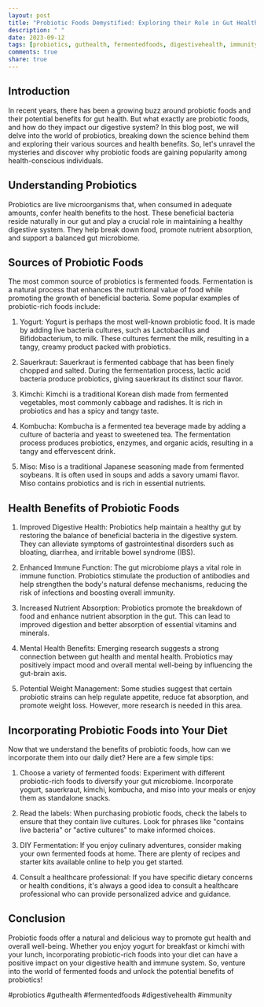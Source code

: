 ```yaml
---
layout: post
title: "Probiotic Foods Demystified: Exploring their Role in Gut Health"
description: " "
date: 2023-09-12
tags: [probiotics, guthealth, fermentedfoods, digestivehealth, immunity]
comments: true
share: true
---
```


## Introduction

In recent years, there has been a growing buzz around probiotic foods and their potential benefits for gut health. But what exactly are probiotic foods, and how do they impact our digestive system? In this blog post, we will delve into the world of probiotics, breaking down the science behind them and exploring their various sources and health benefits. So, let's unravel the mysteries and discover why probiotic foods are gaining popularity among health-conscious individuals.

## Understanding Probiotics

Probiotics are live microorganisms that, when consumed in adequate amounts, confer health benefits to the host. These beneficial bacteria reside naturally in our gut and play a crucial role in maintaining a healthy digestive system. They help break down food, promote nutrient absorption, and support a balanced gut microbiome.

## Sources of Probiotic Foods

The most common source of probiotics is fermented foods. Fermentation is a natural process that enhances the nutritional value of food while promoting the growth of beneficial bacteria. Some popular examples of probiotic-rich foods include:

1. Yogurt: Yogurt is perhaps the most well-known probiotic food. It is made by adding live bacteria cultures, such as Lactobacillus and Bifidobacterium, to milk. These cultures ferment the milk, resulting in a tangy, creamy product packed with probiotics.

2. Sauerkraut: Sauerkraut is fermented cabbage that has been finely chopped and salted. During the fermentation process, lactic acid bacteria produce probiotics, giving sauerkraut its distinct sour flavor.

3. Kimchi: Kimchi is a traditional Korean dish made from fermented vegetables, most commonly cabbage and radishes. It is rich in probiotics and has a spicy and tangy taste.

4. Kombucha: Kombucha is a fermented tea beverage made by adding a culture of bacteria and yeast to sweetened tea. The fermentation process produces probiotics, enzymes, and organic acids, resulting in a tangy and effervescent drink.

5. Miso: Miso is a traditional Japanese seasoning made from fermented soybeans. It is often used in soups and adds a savory umami flavor. Miso contains probiotics and is rich in essential nutrients.

## Health Benefits of Probiotic Foods

1. Improved Digestive Health: Probiotics help maintain a healthy gut by restoring the balance of beneficial bacteria in the digestive system. They can alleviate symptoms of gastrointestinal disorders such as bloating, diarrhea, and irritable bowel syndrome (IBS).

2. Enhanced Immune Function: The gut microbiome plays a vital role in immune function. Probiotics stimulate the production of antibodies and help strengthen the body's natural defense mechanisms, reducing the risk of infections and boosting overall immunity.

3. Increased Nutrient Absorption: Probiotics promote the breakdown of food and enhance nutrient absorption in the gut. This can lead to improved digestion and better absorption of essential vitamins and minerals.

4. Mental Health Benefits: Emerging research suggests a strong connection between gut health and mental health. Probiotics may positively impact mood and overall mental well-being by influencing the gut-brain axis.

5. Potential Weight Management: Some studies suggest that certain probiotic strains can help regulate appetite, reduce fat absorption, and promote weight loss. However, more research is needed in this area.

## Incorporating Probiotic Foods into Your Diet

Now that we understand the benefits of probiotic foods, how can we incorporate them into our daily diet? Here are a few simple tips:

1. Choose a variety of fermented foods: Experiment with different probiotic-rich foods to diversify your gut microbiome. Incorporate yogurt, sauerkraut, kimchi, kombucha, and miso into your meals or enjoy them as standalone snacks.

2. Read the labels: When purchasing probiotic foods, check the labels to ensure that they contain live cultures. Look for phrases like "contains live bacteria" or "active cultures" to make informed choices.

3. DIY Fermentation: If you enjoy culinary adventures, consider making your own fermented foods at home. There are plenty of recipes and starter kits available online to help you get started.

4. Consult a healthcare professional: If you have specific dietary concerns or health conditions, it's always a good idea to consult a healthcare professional who can provide personalized advice and guidance.

## Conclusion

Probiotic foods offer a natural and delicious way to promote gut health and overall well-being. Whether you enjoy yogurt for breakfast or kimchi with your lunch, incorporating probiotic-rich foods into your diet can have a positive impact on your digestive health and immune system. So, venture into the world of fermented foods and unlock the potential benefits of probiotics!

#probiotics #guthealth #fermentedfoods #digestivehealth #immunity
